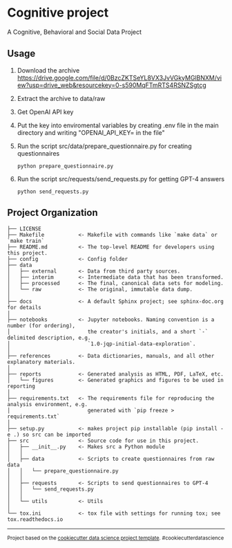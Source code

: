 Cognitive project
==============================

A Cognitive, Behavioral and Social Data Project

## Usage

1. Download the archive https://drive.google.com/file/d/0BzcZKTSeYL8VX3JvVGkyMGlBNXM/view?usp=drive_web&resourcekey=0-s590MqFTmRTS4RSNZSgtcg
2. Extract the archive to data/raw
3. Get OpenAI API key
4. Put the key into enviromental variables by creating .env file in the main directory and writing "OPENAI_API_KEY=<Your Key> in the file"
5. Run the script src/data/prepare_questionnaire.py for creating questionnaires

    ```
    python prepare_questionnaire.py
    ```

6. Run the script src/requests/send_requests.py for getting GPT-4 answers

    ```
    python send_requests.py
    ```

Project Organization
------------

    ├── LICENSE
    ├── Makefile           <- Makefile with commands like `make data` or `make train`
    ├── README.md          <- The top-level README for developers using this project.
    ├── config             <- Config folder
    ├── data
    │   ├── external       <- Data from third party sources.
    │   ├── interim        <- Intermediate data that has been transformed.
    │   ├── processed      <- The final, canonical data sets for modeling.
    │   └── raw            <- The original, immutable data dump.
    │
    ├── docs               <- A default Sphinx project; see sphinx-doc.org for details
    │
    ├── notebooks          <- Jupyter notebooks. Naming convention is a number (for ordering),
    │                         the creator's initials, and a short `-` delimited description, e.g.
    │                         `1.0-jqp-initial-data-exploration`.
    │
    ├── references         <- Data dictionaries, manuals, and all other explanatory materials.
    │
    ├── reports            <- Generated analysis as HTML, PDF, LaTeX, etc.
    │   └── figures        <- Generated graphics and figures to be used in reporting
    │
    ├── requirements.txt   <- The requirements file for reproducing the analysis environment, e.g.
    │                         generated with `pip freeze > requirements.txt`
    │
    ├── setup.py           <- makes project pip installable (pip install -e .) so src can be imported
    ├── src                <- Source code for use in this project.
    │   ├── __init__.py    <- Makes src a Python module
    │   │
    │   ├── data           <- Scripts to create questionnaires from raw data
    │   │   └── prepare_questionnaire.py
    │   │
    │   ├── requests       <- Scripts to send questionnaires to GPT-4
    │   │   └── send_requests.py
    │   │
    │   └── utils          <- Utils
    │
    └── tox.ini            <- tox file with settings for running tox; see tox.readthedocs.io


--------

<p><small>Project based on the <a target="_blank" href="https://drivendata.github.io/cookiecutter-data-science/">cookiecutter data science project template</a>. #cookiecutterdatascience</small></p>
